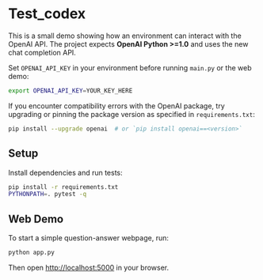 # Test_codex
This is a small demo showing how an environment can interact with the OpenAI API. The project expects **OpenAI Python >=1.0** and uses the new chat completion API.

Set `OPENAI_API_KEY` in your environment before running `main.py` or the web demo:

```bash
export OPENAI_API_KEY=YOUR_KEY_HERE
```

If you encounter compatibility errors with the OpenAI package, try upgrading or pinning the package version as specified in `requirements.txt`:

```bash
pip install --upgrade openai  # or `pip install openai==<version>`
```

## Setup

Install dependencies and run tests:

```bash
pip install -r requirements.txt
PYTHONPATH=. pytest -q
```

## Web Demo

To start a simple question-answer webpage, run:

```bash
python app.py
```

Then open <http://localhost:5000> in your browser.
